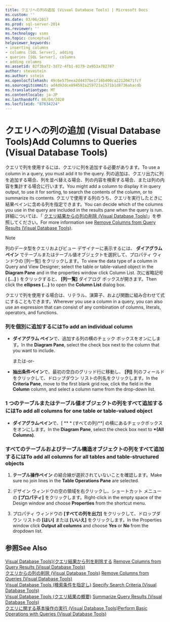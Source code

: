 ```yaml
---
title: クエリへの列の追加 (Visual Database Tools) | Microsoft Docs
ms.custom: ''
ms.date: 03/06/2017
ms.prod: sql-server-2014
ms.reviewer: ''
ms.technology: ssms
ms.topic: conceptual
helpviewer_keywords:
- inserting columns
- columns [SQL Server], adding
- queries [SQL Server], columns
- adding columns
ms.assetid: 82f3ba72-3d72-4fb1-8179-2a953a782787
author: stevestein
ms.author: sstein
ms.openlocfilehash: 49c6e575eea2d4437be1f16b400ca22120471fcf
ms.sourcegitcommit: ad4d92dce894592a259721a1571b1d8736abacdb
ms.translationtype: MT
ms.contentlocale: ja-JP
ms.lasthandoff: 08/04/2020
ms.locfileid: "87634224"
---
```

# <a name="add-columns-to-queries-visual-database-tools"></a><span data-ttu-id="8916e-102">クエリへの列の追加 (Visual Database Tools)</span><span class="sxs-lookup"><span data-stu-id="8916e-102">Add Columns to Queries (Visual Database Tools)</span></span>
  <span data-ttu-id="8916e-103">クエリで列を使用するには、クエリに列を追加する必要があります。</span><span class="sxs-lookup"><span data-stu-id="8916e-103">To use a column in a query, you must add it to the query.</span></span> <span data-ttu-id="8916e-104">列の追加は、クエリ出力に列を追加する場合、列を並べ替える場合、列の内容を検索する場合、または列の内容を集計する場合に行います。</span><span class="sxs-lookup"><span data-stu-id="8916e-104">You might add a column to display it in query output, to use it for sorting, to search the contents of the column, or to summarize its contents.</span></span> <span data-ttu-id="8916e-105">クエリで使用する列のうち、クエリを実行したときに結果ペインに含める列を指定できます。</span><span class="sxs-lookup"><span data-stu-id="8916e-105">You can decide which of the columns you use in the query are included in the results pane when the query is run.</span></span> <span data-ttu-id="8916e-106">詳細については、「 [クエリ結果からの列の削除 (Visual Database Tools)](visual-database-tools.md)」を参照してください。</span><span class="sxs-lookup"><span data-stu-id="8916e-106">For more information see [Remove Columns from Query Results &#40;Visual Database Tools&#41;](visual-database-tools.md).</span></span>  
  
> [!NOTE]  
>  <span data-ttu-id="8916e-107">列のデータ型をクエリおよびビュー デザイナーに表示するには、 **ダイアグラム ペイン** でテーブルまたはテーブル値オブジェクトを選択して、プロパティ ウィンドウの [列一覧] をクリックします。</span><span class="sxs-lookup"><span data-stu-id="8916e-107">To view the data type of a column in Query and View Designer; select the table or table-valued object in the **Diagram Pane** and in the properties window click Column List.</span></span> <span data-ttu-id="8916e-108">次に省略記号 ( **[...]** ) をクリックすると、 **[列一覧]** ダイアログ ボックスが開きます。</span><span class="sxs-lookup"><span data-stu-id="8916e-108">Then click the **ellipses (...)** to open the **Column List** dialog box.</span></span>  
  
 <span data-ttu-id="8916e-109">クエリで列を使用する場合は、リテラル、演算子、および関数に組み合わせて式にすることもできます。</span><span class="sxs-lookup"><span data-stu-id="8916e-109">Wherever you use a column in a query, you can also use an expression that can consist of any combination of columns, literals, operators, and functions.</span></span>  
  
### <a name="to-add-an-individual-column"></a><span data-ttu-id="8916e-110">列を個別に追加するには</span><span class="sxs-lookup"><span data-stu-id="8916e-110">To add an individual column</span></span>  
  
-   <span data-ttu-id="8916e-111">**ダイアグラム ペイン**で、追加する列の横のチェック ボックスをオンにします。</span><span class="sxs-lookup"><span data-stu-id="8916e-111">In the **Diagram Pane**, select the check box next to the column that you want to include.</span></span>  
  
     <span data-ttu-id="8916e-112">または</span><span class="sxs-lookup"><span data-stu-id="8916e-112">-or-</span></span>  
  
-   <span data-ttu-id="8916e-113">**抽出条件ペイン**で、最初の空白のグリッド行に移動し、 **[列]** 列のフィールドをクリックして、ドロップダウン リストの列名をクリックします。</span><span class="sxs-lookup"><span data-stu-id="8916e-113">In the **Criteria Pane**, move to the first blank grid row, click the field in the **Column** column, and select a column name from the drop-down list.</span></span>  
  
### <a name="to-add-all-columns-for-one-table-or-table-valued-object"></a><span data-ttu-id="8916e-114">1 つのテーブルまたはテーブル値オブジェクトの列をすべて追加するには</span><span class="sxs-lookup"><span data-stu-id="8916e-114">To add all columns for one table or table-valued object</span></span>  
  
-   <span data-ttu-id="8916e-115">**ダイアグラムペイン**で、[ \*\* \* (すべての列)\*\*] の横にあるチェックボックスをオンにします。</span><span class="sxs-lookup"><span data-stu-id="8916e-115">In the **Diagram Pane**, select the check box next to **\*(All Columns)**.</span></span>  
  
### <a name="to-add-all-columns-for-all-tables-and-table-structured-objects"></a><span data-ttu-id="8916e-116">すべてのテーブルおよびテーブル構造オブジェクトの列をすべて追加するには</span><span class="sxs-lookup"><span data-stu-id="8916e-116">To add all columns for all tables and table-structured objects</span></span>  
  
1.  <span data-ttu-id="8916e-117">**テーブル操作ペイン** の結合線が選択されていないことを確認します。</span><span class="sxs-lookup"><span data-stu-id="8916e-117">Make sure no join lines in the **Table Operations Pane** are selected.</span></span>  
  
2.  <span data-ttu-id="8916e-118">デザイン ウィンドウの空の領域を右クリックし、ショートカット メニューの **[プロパティ]** をクリックします。</span><span class="sxs-lookup"><span data-stu-id="8916e-118">Right-click in the empty space of the Design window and choose **Properties** from the shortcut menu.</span></span>  
  
3.  <span data-ttu-id="8916e-119">プロパティ ウィンドウの **[すべての列を出力]** をクリックして、ドロップダウン リストの **[はい]** または **[いいえ]** をクリックします。</span><span class="sxs-lookup"><span data-stu-id="8916e-119">In the Properties window click **Output all columns** and choose **Yes** or **No** from the dropdown list.</span></span>  
  
## <a name="see-also"></a><span data-ttu-id="8916e-120">参照</span><span class="sxs-lookup"><span data-stu-id="8916e-120">See Also</span></span>  
 <span data-ttu-id="8916e-121">[Visual Database Tools&#41;&#40;クエリ結果から列を削除する](visual-database-tools.md) </span><span class="sxs-lookup"><span data-stu-id="8916e-121">[Remove Columns from Query Results &#40;Visual Database Tools&#41;](visual-database-tools.md) </span></span>  
 <span data-ttu-id="8916e-122">[クエリからの列の削除 &#40;Visual Database Tools&#41;](remove-columns-from-queries-visual-database-tools.md) </span><span class="sxs-lookup"><span data-stu-id="8916e-122">[Remove Columns from Queries &#40;Visual Database Tools&#41;](remove-columns-from-queries-visual-database-tools.md) </span></span>  
 <span data-ttu-id="8916e-123">[Visual Database Tools &#40;検索条件を指定し&#41;](specify-search-criteria-visual-database-tools.md) </span><span class="sxs-lookup"><span data-stu-id="8916e-123">[Specify Search Criteria &#40;Visual Database Tools&#41;](specify-search-criteria-visual-database-tools.md) </span></span>  
 <span data-ttu-id="8916e-124">[Visual Database Tools &#40;クエリ結果の概要&#41;](summarize-query-results-visual-database-tools.md) </span><span class="sxs-lookup"><span data-stu-id="8916e-124">[Summarize Query Results &#40;Visual Database Tools&#41;](summarize-query-results-visual-database-tools.md) </span></span>  
 [<span data-ttu-id="8916e-125">クエリに関する基本操作の実行 (Visual Database Tools)</span><span class="sxs-lookup"><span data-stu-id="8916e-125">Perform Basic Operations with Queries &#40;Visual Database Tools&#41;</span></span>](perform-basic-operations-with-queries-visual-database-tools.md)  
  
  
